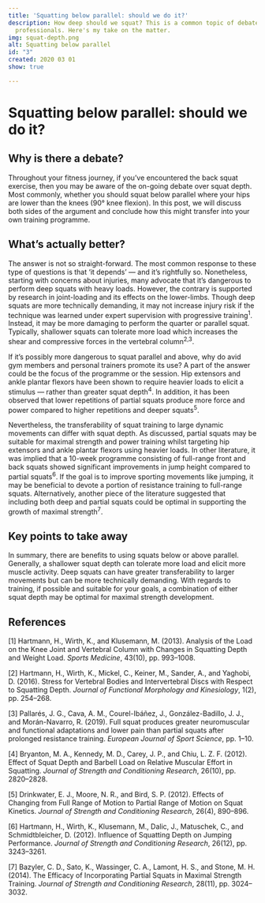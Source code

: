 ```yaml
---
title: 'Squatting below parallel: should we do it?'
description: How deep should we squat? This is a common topic of debate amongst fitness
  professionals. Here's my take on the matter.
img: squat-depth.png
alt: Squatting below parallel
id: "3"
created: 2020 03 01
show: true

---
```

# Squatting below parallel: should we do it?

## Why is there a debate?

Throughout your fitness journey, if you’ve encountered the back squat exercise, then you may be aware of the on-going debate over squat depth. Most commonly, whether you should squat below parallel where your hips are lower than the knees (90° knee flexion). In this post, we will discuss both sides of the argument and conclude how this might transfer into your own training programme.

## What’s actually better?

The answer is not so straight-forward. The most common response to these type of questions is that ‘it depends’ — and it’s rightfully so. Nonetheless, starting with concerns about injuries, many advocate that it’s dangerous to perform deep squats with heavy loads. However, the contrary is supported by research in joint-loading and its effects on the lower-limbs. Though deep squats are more technically demanding, it may not increase injury risk if the technique was learned under expert supervision with progressive training<sup>1</sup>. Instead, it may be more damaging to perform the quarter or parallel squat. Typically, shallower squats can tolerate more load which increases the shear and compressive forces in the vertebral column<sup>2,3</sup>.

If it’s possibly more dangerous to squat parallel and above, why do avid gym members and personal trainers promote its use? A part of the answer could be the focus of the programme or the session. Hip extensors and ankle plantar flexors have been shown to require heavier loads to elicit a stimulus — rather than greater squat depth<sup>4</sup>. In addition, it has been observed that lower repetitions of partial squats produce more force and power compared to higher repetitions and deeper squats<sup>5</sup>.

Nevertheless, the transferability of squat training to large dynamic movements can differ with squat depth. As discussed, partial squats may be suitable for maximal strength and power training whilst targeting hip extensors and ankle plantar flexors using heavier loads. In other literature, it was implied that a 10-week programme consisting of full-range front and back squats showed significant improvements in jump height compared to partial squats<sup>6</sup>. If the goal is to improve sporting movements like jumping, it may be beneficial to devote a portion of resistance training to full-range squats. Alternatively, another piece of the literature suggested that including both deep and partial squats could be optimal in supporting the growth of maximal strength<sup>7</sup>.

## Key points to take away

In summary, there are benefits to using squats below or above parallel. Generally, a shallower squat depth can tolerate more load and elicit more muscle activity. Deep squats can have greater transferability to larger movements but can be more technically demanding. With regards to training, if possible and suitable for your goals, a combination of either squat depth may be optimal for maximal strength development.

## References

\[1\] Hartmann, H., Wirth, K., and Klusemann, M. (2013). Analysis of the Load on the Knee Joint and Vertebral Column with Changes in Squatting Depth and Weight Load. _Sports Medicine_, 43(10), pp. 993–1008.

\[2\] Hartmann, H., Wirth, K., Mickel, C., Keiner, M., Sander, A., and Yaghobi, D. (2016). Stress for Vertebral Bodies and Intervertebral Discs with Respect to Squatting Depth. _Journal of Functional Morphology and Kinesiology_, 1(2), pp. 254–268.

\[3\] Pallarés, J. G., Cava, A. M., Courel-Ibáñez, J., González-Badillo, J. J., and Morán-Navarro, R. (2019). Full squat produces greater neuromuscular and functional adaptations and lower pain than partial squats after prolonged resistance training. _European Journal of Sport Science_, pp. 1–10.

\[4\] Bryanton, M. A., Kennedy, M. D., Carey, J. P., and Chiu, L. Z. F. (2012). Effect of Squat Depth and Barbell Load on Relative Muscular Effort in Squatting. _Journal of Strength and Conditioning Research_, 26(10), pp. 2820–2828.

\[5\] Drinkwater, E. J., Moore, N. R., and Bird, S. P. (2012). Effects of Changing from Full Range of Motion to Partial Range of Motion on Squat Kinetics. _Journal of Strength and Conditioning Research_, 26(4), 890–896.

\[6\] Hartmann, H., Wirth, K., Klusemann, M., Dalic, J., Matuschek, C., and Schmidtbleicher, D. (2012). Influence of Squatting Depth on Jumping Performance. _Journal of Strength and Conditioning Research_, 26(12), pp. 3243–3261.

\[7\] Bazyler, C. D., Sato, K., Wassinger, C. A., Lamont, H. S., and Stone, M. H. (2014). The Efficacy of Incorporating Partial Squats in Maximal Strength Training. _Journal of Strength and Conditioning Research_, 28(11), pp. 3024–3032.